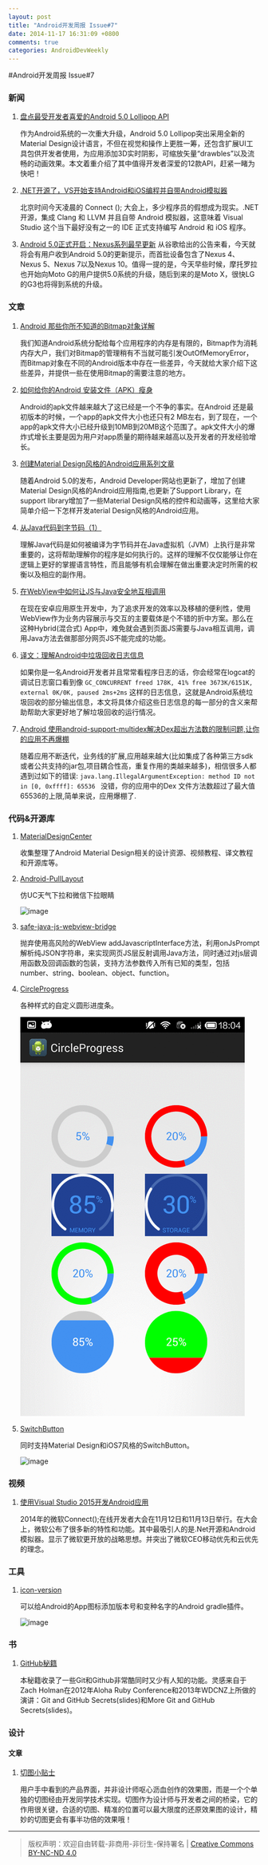 ```yaml
---
layout: post
title: "Android开发周报 Issue#7"
date: 2014-11-17 16:31:09 +0800
comments: true
categories: AndroidDevWeekly 
---
```


#Android开发周报 Issue#7

### 新闻

1. [盘点最受开发者喜爱的Android 5.0 Lollipop API](http://www.csdn.net/article/2014-11-14/2822647-12-great-lollipop-apis/1)

	作为Android系统的一次重大升级，Android 5.0 Lollipop突出采用全新的Material Design设计语言，不但在视觉和操作上更胜一筹，还包含扩展UI工具包供开发者使用，为应用添加3D实时阴影，可缩放矢量“drawbles”以及流畅的动画效果。本文着重介绍了其中值得开发者深爱的12款API，赶紧一睹为快吧！

1. [.NET开源了，VS开始支持Android和iOS编程并自带Android模拟器](http://news.cnblogs.com/n/508431/)

	北京时间今天凌晨的 Connect (); 大会上，多少程序员的假想成为现实。.NET 开源，集成 Clang 和 LLVM 并且自带 Android 模拟器，这意味着 Visual Studio 这个当下最好没有之一的 IDE 正式支持编写 Android 和 iOS 程序。

1. [Android 5.0正式开启：Nexus系列最早更新](http://digi.it.sohu.com/20141113/n405991228.shtml)	
	从谷歌给出的公告来看，今天就将会有用户收到Android 5.0的更新提示，而首批设备包含了Nexus 4、Nexus 5、Nexus 7以及Nexus 10。值得一提的是，今天早些时候，摩托罗拉也开始向Moto G的用户提供5.0系统的升级，随后到来的是Moto X，很快LG的G3也将得到系统的升级。
	
### 文章

1. [Android 那些你所不知道的Bitmap对象详解](http://blog.csdn.net/xiaanming/article/details/41084843#0-tsina-1-26268-397232819ff9a47a7b7e80a40613cfe1)

	我们知道Android系统分配给每个应用程序的内存是有限的，Bitmap作为消耗内存大户，我们对Bitmap的管理稍有不当就可能引发OutOfMemoryError，而Bitmap对象在不同的Android版本中存在一些差异，今天就给大家介绍下这些差异，并提供一些在使用Bitmap的需要注意的地方。

1. [如何给你的Android 安装文件（APK）瘦身](http://greenrobot.me/category/devpost/)

	Android的apk文件越来越大了这已经是一个不争的事实。在Android 还是最初版本的时候，一个app的apk文件大小也还只有2 MB左右，到了现在，一个app的apk文件大小已经升级到10MB到20MB这个范围了。apk文件大小的爆炸式增长主要是因为用户对app质量的期待越来越高以及开发者的开发经验增长。

1. [创建Material Design风格的Android应用系列文章](http://blog.isming.me/tags/material-design/)

	随着Android 5.0的发布，Android Developer网站也更新了，增加了创建Material Design风格的Android应用指南,也更新了Support Library，在support library增加了一些Material Design风格的控件和动画等，这里给大家简单介绍一下怎样开发aterial Design风格的Android应用。

1. [从Java代码到字节码（1）](http://www.importnew.com/13107.html)

	理解Java代码是如何被编译为字节码并在Java虚拟机（JVM）上执行是非常重要的，这将帮助理解你的程序是如何执行的。这样的理解不仅仅能够让你在逻辑上更好的掌握语言特性，而且能够有机会理解在做出重要决定时所需的权衡以及相应的副作用。

1. [在WebView中如何让JS与Java安全地互相调用](http://www.pedant.cn/2014/07/04/webview-js-java-interface-research/)

	在现在安卓应用原生开发中，为了追求开发的效率以及移植的便利性，使用WebView作为业务内容展示与交互的主要载体是个不错的折中方案。那么在这种Hybrid(混合式) App中，难免就会遇到页面JS需要与Java相互调用，调用Java方法去做那部分网页JS不能完成的功能。

1. [译文：理解Android中垃圾回收日志信息](http://droidyue.com/blog/2014/11/08/understanding-garbage-collection-output-messages-in-android/)

	如果你是一名Android开发者并且常常看程序日志的话，你会经常在logcat的调试日志窗口看到像 `GC_CONCURRENT freed 178K, 41% free 3673K/6151K, external 0K/0K, paused 2ms+2ms` 这样的日志信息，这就是Android系统垃圾回收的部分输出信息，本文将具体介绍这些日志信息的每一部分的含义来帮助帮助大家更好地了解垃圾回收的运行情况。

1. [Android 使用android-support-multidex解决Dex超出方法数的限制问题,让你的应用不再爆棚](http://blog.csdn.net/t12x3456/article/details/40837287)

	 随着应用不断迭代，业务线的扩展,应用越来越大(比如集成了各种第三方sdk或者公共支持的jar包,项目耦合性高，重复作用的类越来越多)，相信很多人都遇到过如下的错误: `java.lang.IllegalArgumentException: method ID not in [0, 0xffff]: 65536 ` 没错，你的应用中的Dex 文件方法数超过了最大值65536的上限,简单来说，应用爆棚了.

<!--more-->


### 代码&开源库

1. [MaterialDesignCenter](https://github.com/lightSky/MaterialDesignCenter)

	收集整理了Android Material Design相关的设计资源、视频教程、译文教程和开源库等。

1. [Android-PullLayout](https://github.com/BlueMor/Android-PullLayout)

	仿UC天气下拉和微信下拉眼睛
	
	![image](https://raw.githubusercontent.com/BlueMor/Android-PullLayout/master/screenshoot/123.gif)

1. [safe-java-js-webview-bridge](https://github.com/pedant/safe-java-js-webview-bridge)

	抛弃使用高风险的WebView addJavascriptInterface方法，利用onJsPrompt解析纯JSON字符串，来实现网页JS层反射调用Java方法，同时通过对js层调用函数及回调函数的包装，支持方法参数传入所有已知的类型，包括number、string、boolean、object、function。

1. [CircleProgress](https://github.com/lzyzsd/CircleProgress)

	各种样式的自定义圆形进度条。
	
	![image](https://raw.githubusercontent.com/lzyzsd/CircleProgress/master/demos/circle_progress.gif)

1. [SwitchButton](https://github.com/kyleduo/SwitchButton)

	同时支持Material Design和iOS7风格的SwitchButton。
	
	![image](https://raw.githubusercontent.com/kyleduo/SwitchButton/master/preview/easy_to_style.png)


### 视频

1. [使用Visual Studio 2015开发Android应用](http://www.jikexueyuan.com/course/364.html?hmsr=sina_weibo_VisualStudio)

	2014年的微软Connect();在线开发者大会在11月12日和11月13日举行。在大会上，微软公布了很多新的特性和功能。其中最吸引人的是.Net开源和Android模拟器。显示了微软更开放的战略思想。并突出了微软CEO移动优先和云优先的理念。

### 工具

1. [icon-version](https://github.com/akonior/icon-version)

	可以给Android的App图标添加版本号和变种名字的Android gradle插件。
	
	![image](https://github.com/akonior/icon-version/raw/master/doc/icon-version-screenshot.png)

### 书

1. [GitHub秘籍](http://snowdream86.gitbooks.io/github-cheat-sheet/content/zh/index.html)

	本秘籍收录了一些Git和Github非常酷同时又少有人知的功能。灵感来自于Zach Holman在2012年Aloha Ruby Conference和2013年WDCNZ上所做的演讲：Git and GitHub Secrets(slides)和More Git and GitHub Secrets(slides)。

### 设计

#### 文章

1. [切图小贴士](http://mux.baidu.com/?p=3367)

	用户手中看到的产品界面，并非设计师呕心沥血创作的效果图，而是一个个单独的切图经由开发同学技术实现。切图作为设计师与开发者之间的桥梁，它的作用很关键，合适的切图、精准的位置可以最大限度的还原效果图的设计，精妙的切图更会有事半功倍的效果哦！	
	
----
> 版权声明：欢迎自由转载-非商用-非衍生-保持署名 | [Creative Commons BY-NC-ND 4.0](http://creativecommons.org/licenses/by-nc-nd/4.0/)